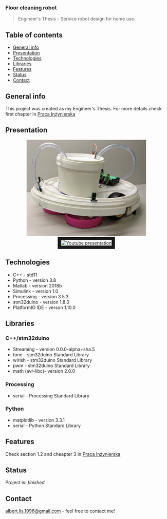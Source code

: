 ### Floor cleaning robot 
> Engineer's Thesis - Service robot design for home use.
 
## Table of contents
* [General info](#general-info)
* [Presentation](#presentation)
* [Technologies](#technologies)
* [Libraries](#libraries)
* [Features](#features)
* [Status](#status)
* [Contact](#contact)

## General info
This project was created as my Engineer's Thesis. For more details check first chapter in [Praca Inżynierska](./Documents/W04_235534_2019_praca%20inżynierska.pdf)

## Presentation
<p align="center">
  <img height="300" src="./Documents/robot.jpg" alt="Robot photo">
  <a href="http://www.youtube.com/watch?feature=player_embedded&v=OlysioEv3pI
  " target="_blank"><img src="http://img.youtube.com/vi/OlysioEv3pI/0.jpg" 
  alt="Youtube presentation" height="300" border="10" /></a>
</p>

## Technologies
- C++ - std11
- Python - version 3.8
- Matlab - version 2018b
- Simulink - version 1.0
- Processing - version 3.5.3
- stm32duino - version 1.8.0
- PlatformIO IDE - verson 1.10.0

## Libraries
### C++/stm32duino
* Streaming - version 0.0.0-alpha+sha.5
* tone - stm32duino Standard Library
* wirish - stm32duino Standard Library
* pwm - stm32duino Standard Library
* math (avr-libc)- version 2.0.0
### Processing
* serial - Processing Standard Library
### Python
* matplotlib - version 3.3.1
* serial - Python Standard Library

## Features
Check section 1.2 and cheapter 3 in [Praca Inżynierska](./Documents/W04_235534_2019_praca%20inżynierska.pdf)

## Status
Project is: _finished_

## Contact
albert.lis.1996@gmail.com - feel free to contact me!
